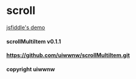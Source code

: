 # scroll


[jsfiddle's demo](https://jsfiddle.net/uiwwnw/hbafLn0w/)

#### scrollMultiItem v0.1.1
#### https://github.com/uiwwnw/scrollMultiItem.git
#### copyright uiwwnw

